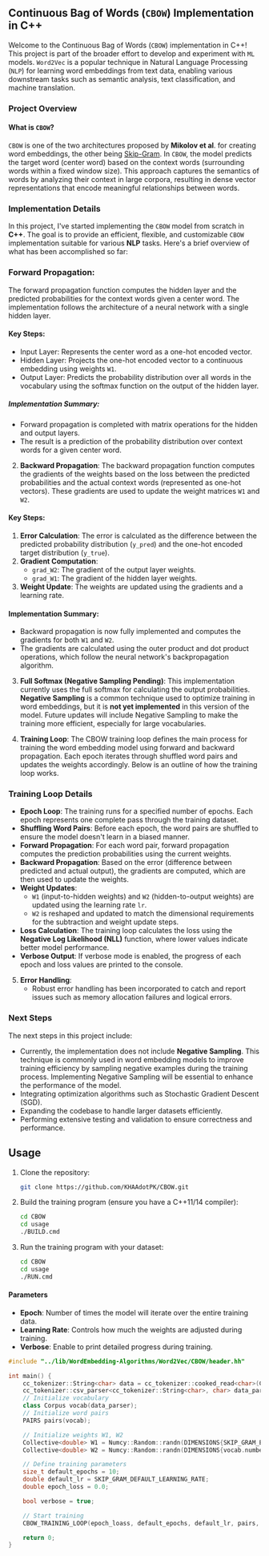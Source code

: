 ## Continuous Bag of Words (`CBOW`) Implementation in C++
Welcome to the Continuous Bag of Words (`CBOW`) implementation in C++! This project is part of the broader effort to develop and experiment with `ML` models. `Word2Vec` is a popular technique in Natural Language Processing (`NLP`) for learning word embeddings from text data, enabling various downstream tasks such as semantic analysis, text classification, and machine translation.
### Project Overview
#### What is `CBOW`?
`CBOW` is one of the two architectures proposed by **Mikolov et al**. for creating word embeddings, the other being [Skip-Gram](https://github.com/KHAAdotPK/skip-gram.git). In `CBOW`, the model predicts the target word (center word) based on the context words (surrounding words within a fixed window size). This approach captures the semantics of words by analyzing their context in large corpora, resulting in dense vector representations that encode meaningful relationships between words.
### Implementation Details
In this project, I've started implementing the `CBOW` model from scratch in **C++**. The goal is to provide an efficient, flexible, and customizable `CBOW` implementation suitable for various **NLP** tasks. Here's a brief overview of what has been accomplished so far:

### Forward Propagation:
The forward propagation function computes the hidden layer and the predicted probabilities for the context words given a center word. The implementation follows the architecture of a neural network with a single hidden layer.
#### Key Steps:
- Input Layer: Represents the center word as a one-hot encoded vector.
- Hidden Layer: Projects the one-hot encoded vector to a continuous embedding using weights `W1`.
- Output Layer: Predicts the probability distribution over all words in the vocabulary using the softmax function on the output of the hidden layer.
##### Implementation Summary:
- Forward propagation is completed with matrix operations for the hidden and output layers.
- The result is a prediction of the probability distribution over context words for a given center word.

2. **Backward Propagation**:
The backward propagation function computes the gradients of the weights based on the loss between the predicted probabilities and the actual context words (represented as one-hot vectors). These gradients are used to update the weight matrices `W1` and `W2`.
#### Key Steps:
1. **Error Calculation**: The error is calculated as the difference between the predicted probability distribution (`y_pred`) and the one-hot encoded target distribution (`y_true`).
2. **Gradient Computation**:
   - `grad_W2`: The gradient of the output layer weights.
   - `grad_W1`: The gradient of the hidden layer weights.
3. **Weight Update**: The weights are updated using the gradients and a learning rate.
#### Implementation Summary:
- Backward propagation is now fully implemented and computes the gradients for both `W1` and `W2`.
- The gradients are calculated using the outer product and dot product operations, which follow the neural network's backpropagation algorithm.

3. **Full Softmax (Negative Sampling Pending)**:
This implementation currently uses the full softmax for calculating the output probabilities. **Negative Sampling** is a common technique used to optimize training in word embeddings, but it is **not yet implemented** in this version of the model. 
Future updates will include Negative Sampling to make the training more efficient, especially for large vocabularies.

4. **Training Loop**:
The CBOW training loop defines the main process for training the word embedding model using forward and backward propagation. Each epoch iterates through shuffled word pairs and updates the weights accordingly. Below is an outline of how the training loop works.
### Training Loop Details
- **Epoch Loop**: The training runs for a specified number of epochs. Each epoch represents one complete pass through the training dataset.
- **Shuffling Word Pairs**: Before each epoch, the word pairs are shuffled to ensure the model doesn't learn in a biased manner.
- **Forward Propagation**: For each word pair, forward propagation computes the prediction probabilities using the current weights.
- **Backward Propagation**: Based on the error (difference between predicted and actual output), the gradients are computed, which are then used to update the weights.
- **Weight Updates**: 
  - `W1` (input-to-hidden weights) and `W2` (hidden-to-output weights) are updated using the learning rate `lr`.
  - `W2` is reshaped and updated to match the dimensional requirements for the subtraction and weight update steps.
- **Loss Calculation**: The training loop calculates the loss using the **Negative Log Likelihood (NLL)** function, where lower values indicate better model performance.
- **Verbose Output**: If verbose mode is enabled, the progress of each epoch and loss values are printed to the console.
    
5. **Error Handling**:
    - Robust error handling has been incorporated to catch and report issues such as memory allocation failures and logical errors.
    
### Next Steps
The next steps in this project include:
- Currently, the implementation does not include **Negative Sampling**. This technique is commonly used in word embedding models to improve training efficiency by sampling negative examples during the training process. Implementing Negative Sampling will be essential to enhance the performance of the model.
- Integrating optimization algorithms such as Stochastic Gradient Descent (SGD).
- Expanding the codebase to handle larger datasets efficiently.
- Performing extensive testing and validation to ensure correctness and performance.
## Usage

1. Clone the repository:
    ```bash
    git clone https://github.com/KHAAdotPK/CBOW.git
    ```
2. Build the training program (ensure you have a C++11/14 compiler):
    ```bash
    cd CBOW
    cd usage
    ./BUILD.cmd    
    ```
3. Run the training program with your dataset:
    ```bash
    cd CBOW
    cd usage
    ./RUN.cmd
    ```

#### Parameters
- **Epoch**: Number of times the model will iterate over the entire training data.
- **Learning Rate**: Controls how much the weights are adjusted during training.
- **Verbose**: Enable to print detailed progress during training.

```cpp
#include "../lib/WordEmbedding-Algorithms/Word2Vec/CBOW/header.hh"

int main() {
    cc_tokenizer::String<char> data = cc_tokenizer::cooked_read<char>(CBOW_DEFAULT_CORPUS_FILE);
    cc_tokenizer::csv_parser<cc_tokenizer::String<char>, char> data_parser(data);
    // Initialize vocabulary
    class Corpus vocab(data_parser);
    // Initialize word pairs    
    PAIRS pairs(vocab);

    // Initialize weights W1, W2
    Collective<double> W1 = Numcy::Random::randn(DIMENSIONS{SKIP_GRAM_EMBEDDNG_VECTOR_SIZE, vocab.numberOfUniqueTokens(), NULL, NULL});
    Collective<double> W2 = Numcy::Random::randn(DIMENSIONS{vocab.numberOfUniqueTokens(), SKIP_GRAM_EMBEDDNG_VECTOR_SIZE, NULL, NULL});

    // Define training parameters    
    size_t default_epochs = 10;
    double default_lr = SKIP_GRAM_DEFAULT_LEARNING_RATE;    
    double epoch_loss = 0.0;

    bool verbose = true;

    // Start training    
    CBOW_TRAINING_LOOP(epoch_loass, default_epochs, default_lr, pairs, double, verbose, vocab, W1, W2);

    return 0;
}
```

